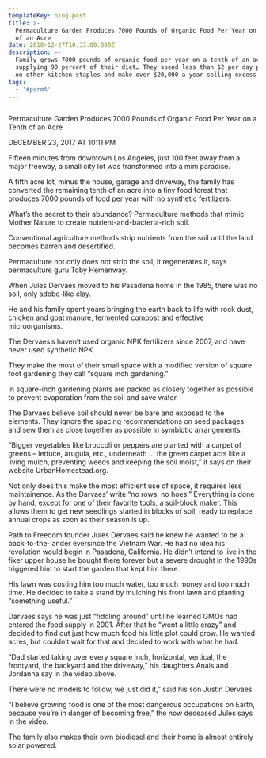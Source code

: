 ```yaml
---
templateKey: blog-post
title: >-
  Permaculture Garden Produces 7000 Pounds of Organic Food Per Year on a Tenth
  of an Acre
date: 2018-12-27T10:33:00.000Z
description: >-
  Family grows 7000 pounds of organic food per year on a tenth of an acre,
  supplying 90 percent of their diet… They spend less than $2 per day per person
  on other kitchen staples and make over $20,000 a year selling excess produce
tags:
  - '#permA'
---
```

![]()



Permaculture Garden Produces 7000 Pounds of Organic Food Per Year on a Tenth of an Acre

DECEMBER 23, 2017 AT 10:11 PM







 











Fifteen minutes from downtown Los Angeles, just 100 feet away from a major freeway, a small city lot was transformed into a mini paradise.





A fifth acre lot, minus the house, garage and driveway, the family has converted the remaining tenth of an acre into a tiny food forest that produces 7000 pounds of food per year with no synthetic fertilizers.









 

What’s the secret to their abundance? Permaculture methods that mimic Mother Nature to create nutrient-and-bacteria-rich soil.







Conventional agriculture methods strip nutrients from the soil until the land becomes barren and desertified.



Permaculture not only does not strip the soil, it regenerates it, says permaculture guru Toby Hemenway.



When Jules Dervaes moved to his Pasadena home in the 1985, there was no soil, only adobe-like clay.













 

He and his family spent years bringing the earth back to life with rock dust, chicken and goat manure, fermented compost and effective microorganisms.



The Dervaes’s haven’t used organic NPK fertilizers since 2007, and have never used synthetic NPK.



They make the most of their small space with a modified version of square foot gardening they call “square inch gardening.”







In square-inch gardening plants are packed as closely together as possible to prevent evaporation from the soil and save water.





The Darvaes believe soil should never be bare and exposed to the elements. They ignore the spacing recommendations on seed packages and sew them as close together as possible in symbiotic arrangements.



“Bigger vegetables like broccoli or peppers are planted with a carpet of greens – lettuce, arugula, etc., underneath … the green carpet acts like a living mulch, preventing weeds and keeping the soil moist,” it says on their website UrbanHomestead.org.













 

Not only does this make the most efficient use of space, it requires less maintainence. As the Darvaes’ write “no rows, no hoes.” Everything is done by hand, except for one of their favorite tools, a soil-block maker. This allows them to get new seedlings started in blocks of soil, ready to replace annual crops as soon as their season is up.



Path to Freedom founder Jules Dervaes said he knew he wanted to be a back-to-the-lander eversince the Vietnam War. He had no idea his revolution would begin in Pasadena, California. He didn’t intend to live in the fixer upper house he bought there forever but a severe drought in the 1990s triggered him to start the garden that kept him there.



His lawn was costing him too much water, too much money and too much time. He decided to take a stand by mulching his front lawn and planting “something useful.”







Darvaes says he was just “fiddling around” until he learned GMOs had entered the food supply in 2001. After that he “went a little crazy” and decided to find out just how much food his little plot could grow. He wanted acres, but couldn’t wait for that and decided to work with what he had.



“Dad started taking over every square inch, horizontal, vertical, the frontyard, the backyard and the driveway,” his daughters Anais and Jordanna say in the video above.



There were no models to follow, we just did it,” said his son Justin Dervaes.



“I believe growing food is one of the most dangerous occupations on Earth, because you’re in danger of becoming free,” the now deceased Jules says in the video.



The family also makes their own biodiesel and their home is almost entirely solar powered.

